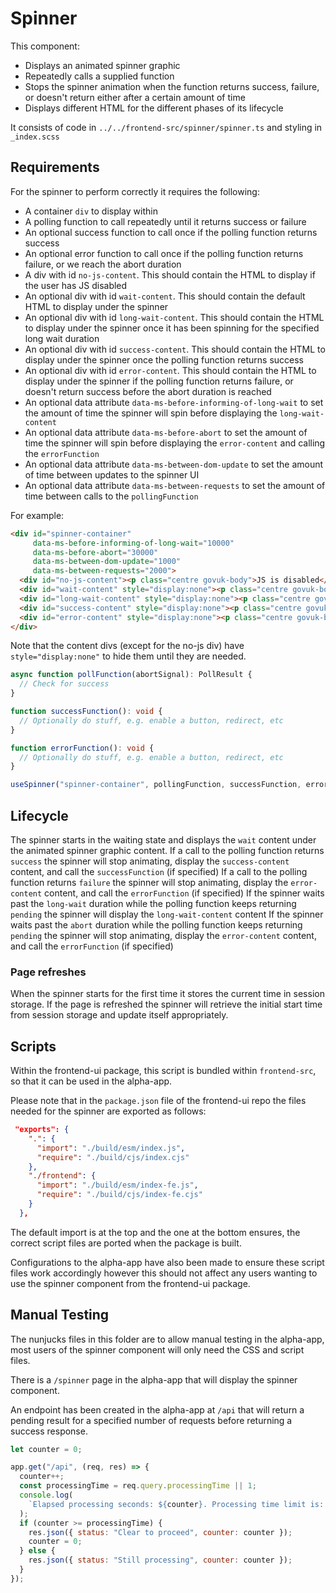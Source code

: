 # Spinner

This component:
- Displays an animated spinner graphic
- Repeatedly calls a supplied function
- Stops the spinner animation when the function returns success, failure, or doesn't return either after a certain amount of time
- Displays different HTML for the different phases of its lifecycle

It consists of code in `../../frontend-src/spinner/spinner.ts` and styling in `_index.scss`

## Requirements

For the spinner to perform correctly it requires the following:
- A container `div` to display within
- A polling function to call repeatedly until it returns success or failure
- An optional success function to call once if the polling function returns success
- An optional error function to call once if the polling function returns failure, or we reach the abort duration
- A div with id `no-js-content`. This should contain the HTML to display if the user has JS disabled
- An optional div with id `wait-content`. This should contain the default HTML to display under the spinner
- An optional div with id `long-wait-content`. This should contain the HTML to display under the spinner once it has been spinning for the specified long wait duration
- An optional div with id `success-content`. This should contain the HTML to display under the spinner once the polling function returns success
- An optional div with id `error-content`. This should contain the HTML to display under the spinner if the polling function returns failure, or doesn't return success before the abort duration is reached
- An optional data attribute `data-ms-before-informing-of-long-wait` to set the amount of time the spinner will spin before displaying the `long-wait-content`
- An optional data attribute `data-ms-before-abort` to set the amount of time the spinner will spin before displaying the `error-content` and calling the `errorFunction`
- An optional data attribute `data-ms-between-dom-update` to set the amount of time between updates to the spinner UI
- An optional data attribute `data-ms-between-requests` to set the amount of time between calls to the `pollingFunction`

For example:

```html
<div id="spinner-container"
     data-ms-before-informing-of-long-wait="10000"
     data-ms-before-abort="30000"
     data-ms-between-dom-update="1000"
     data-ms-between-requests="2000">
  <div id="no-js-content"><p class="centre govuk-body">JS is disabled</p></div>
  <div id="wait-content" style="display:none"><p class="centre govuk-body">Waiting</p></div>
  <div id="long-wait-content" style="display:none"><p class="centre govuk-body">Still waiting</p></div>
  <div id="success-content" style="display:none"><p class="centre govuk-body">Success!</p></div>
  <div id="error-content" style="display:none"><p class="centre govuk-body">Error :(</p></div>
</div>
```

Note that the content divs (except for the no-js div) have `style="display:none"` to hide them until they are needed.

```typescript
async function pollFunction(abortSignal): PollResult {
  // Check for success
}

function successFunction(): void {
  // Optionally do stuff, e.g. enable a button, redirect, etc
}

function errorFunction(): void {
  // Optionally do stuff, e.g. enable a button, redirect, etc
}

useSpinner("spinner-container", pollingFunction, successFunction, errorFunction);
```

## Lifecycle

The spinner starts in the waiting state and displays the `wait` content under the animated spinner graphic content.
If a call to the polling function returns `success` the spinner will stop animating, display the `success-content` content, and call the `successFunction` (if specified)
If a call to the polling function returns `failure` the spinner will stop animating, display the `error-content` content, and call the `errorFunction` (if specified)
If the spinner waits past the `long-wait` duration while the polling function keeps returning `pending` the spinner will display the `long-wait-content` content
If the spinner waits past the `abort` duration while the polling function keeps returning `pending` the spinner will stop animating, display the `error-content` content, and call the `errorFunction` (if specified)

### Page refreshes

When the spinner starts for the first time it stores the current time in session storage. If the page is refreshed the spinner will retrieve the initial start time from session storage and update itself appropriately. 

## Scripts

Within the frontend-ui package, this script is bundled within `frontend-src`, so that it can be used in the alpha-app.

Please note that in the `package.json` file of the frontend-ui repo the files needed for the spinner are exported as follows:

```json
 "exports": {
    ".": {
      "import": "./build/esm/index.js",
      "require": "./build/cjs/index.cjs"
    },
    "./frontend": {
      "import": "./build/esm/index-fe.js",
      "require": "./build/cjs/index-fe.cjs"
    }
  },
```

The default import is at the top and the one at the bottom ensures, the correct script files are ported when the package is built.

Configurations to the alpha-app have also been made to ensure these script files work accordingly however this should not affect any users wanting to use the spinner component from the frontend-ui package.

## Manual Testing

The nunjucks files in this folder are to allow manual testing in the alpha-app, most users of the spinner component will only need the CSS and script files.

There is a `/spinner` page in the alpha-app that will display the spinner component.

An endpoint has been created in the alpha-app at `/api` that will return a pending result for a specified number of requests before returning a success response.

```js
let counter = 0;

app.get("/api", (req, res) => {
  counter++;
  const processingTime = req.query.processingTime || 1;
  console.log(
    `Elapsed processing seconds: ${counter}. Processing time limit is: ${processingTime}`,
  );
  if (counter >= processingTime) {
    res.json({ status: "Clear to proceed", counter: counter });
    counter = 0;
  } else {
    res.json({ status: "Still processing", counter: counter });
  }
});
```
